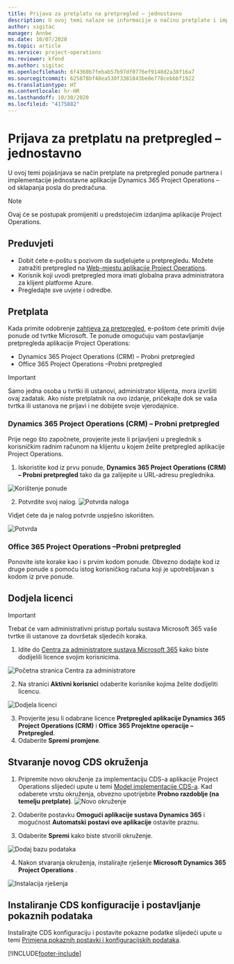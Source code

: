 ```yaml
---
title: Prijava za pretplatu na pretpregled – jednostavno
description: U ovoj temi nalaze se informacije o načinu pretplate i implementacije jednostavne aplikacije Project Operations – od sklapanja posla do predračuna.
author: sigitac
manager: Annbe
ms.date: 10/07/2020
ms.topic: article
ms.service: project-operations
ms.reviewer: kfend
ms.author: sigitac
ms.openlocfilehash: 6f4360b7febab57b97df0776ef9148d2a38f16a7
ms.sourcegitcommit: 625878bf48ea530f3381843be0e778cebbbf1922
ms.translationtype: HT
ms.contentlocale: hr-HR
ms.lasthandoff: 10/30/2020
ms.locfileid: "4175882"
---
```

# <a name="sign-up-for-a-preview-subscription---lite"></a>Prijava za pretplatu na pretpregled – jednostavno 

U ovoj temi pojašnjava se način pretplate na pretpregled ponude partnera i implementacije jednostavne aplikacije Dynamics 365 Project Operations – od sklapanja posla do predračuna.

> [!NOTE]
> Ovaj će se postupak promijeniti u predstojećim izdanjima aplikacije Project Operations.

## <a name="prerequisites"></a>Preduvjeti

- Dobit ćete e-poštu s pozivom da sudjelujete u pretpregledu. Možete zatražiti pretpregled na [Web-mjestu aplikacije Project Operations](https://dynamics.microsoft.com/en-us/project-operations/overview/).
- Korisnik koji uvodi pretpregled mora imati globalna prava administratora za klijent platforme Azure.
- Pregledajte sve uvjete i odredbe.

## <a name="subscribe"></a>Pretplata

Kada primite odobrenje [zahtjeva za pretpregled](https://forms.office.com/FormsPro/Pages/ResponsePage.aspx?id=v4j5cvGGr0GRqy180BHbR56j8lZs0FdAvwT75_WNFyxUMkRDV1NYQU5TNjE2VjhKOVBUNVg2R0s1NC4u), e-poštom ćete primiti dvije ponude od tvrtke Microsoft. Te ponude omogućuju vam postavljanje pretpregleda aplikacije Project Operations:

- Dynamics 365 Project Operations (CRM) – Probni pretpregled
- Office 365 Project Operations –Probni pretpregled

> [!IMPORTANT]
> Samo jedna osoba u tvrtki ili ustanovi, administrator klijenta, mora izvršiti ovaj zadatak. Ako niste pretplatnik na ovo izdanje, pričekajte dok se vaša tvrtka ili ustanova ne prijavi i ne dobijete svoje vjerodajnice.

### <a name="dynamics-365-project-operations-crm---preview-trial"></a>Dynamics 365 Project Operations (CRM) – Probni pretpregled 

Prije nego što započnete, provjerite jeste li prijavljeni u preglednik s korisničkim radnim računom na klijentu u kojem želite pretpregled aplikacije Project Operations.

1. Iskoristite kod iz prvu ponude, **Dynamics 365 Project Operations (CRM) – Probni pretpregled** tako da ga zalijepite u URL-adresu preglednika.

![Korištenje ponude](./media/16RedeemFirstOfferNew.png)

2. Potvrdite svoj nalog.
![Potvrda naloga](./media/17ConfirmOrderNew.png)

Vidjet ćete da je nalog potvrde uspješno iskorišten.

![Potvrda](./media/18OrderConfirmationNew.png)

### <a name="office-365-project-operations---preview-trial"></a>Office 365 Project Operations –Probni pretpregled

Ponovite iste korake kao i s prvim kodom ponude. Obvezno dodajte kod iz druge ponude s pomoću istog korisničkog računa koji je upotrebljavan s kodom iz prve ponude.

## <a name="assign-licenses"></a>Dodjela licenci

> [!IMPORTANT]
> Trebat će vam administrativni pristup portalu sustava Microsoft 365 vaše tvrtke ili ustanove za dovršetak sljedećih koraka.


1. Idite do [Centra za administratore sustava Microsoft 365](https://portal.office.com/) kako biste dodijelili licence svojim korisnicima.

![Početna stranica Centra za administratore](./media/14AdminPortal.png)

2. Na stranici **Aktivni korisnici** odaberite korisnike kojima želite dodijeliti licencu.

![Dodjela licenci](./media/15AssignLicenses.png)

3. Provjerite jesu li odabrane licence **Pretpregled aplikacije Dynamics 365 Project Operations (CRM)** i **Office 365 Projektne operacije – Pretpregled**. 
4. Odaberite **Spremi promjene**.

## <a name="create-a-new-cds-environment"></a>Stvaranje novog CDS okruženja

1. Pripremite novo okruženje za implementaciju CDS-a aplikacije Project Operations slijedeći upute u temi [Model implementacije CDS-a](lite-deployment.md). Kad odaberete vrstu okruženja, obvezno upotrijebite **Probno razdoblje (na temelju pretplate)**.
![Novo okruženje](./media/19CreateEnvironment.png)

2. Odaberite postavku **Omogući aplikacije sustava Dynamics 365** i mogućnost **Automatski postavi ove aplikacije** ostavite praznu.  
3. Odaberite **Spremi** kako biste stvorili okruženje.

![Dodaj bazu podataka](./media/20CreateEnvironment1.png)

4. Nakon stvaranja okruženja, instalirajte rješenje **Microsoft Dynamics 365 Project Operations** . 

![Instalacija rješenja](./media/21InstallSolution.png)

## <a name="install-a-cds-configuration-and-setup-demo-data"></a>Instaliranje CDS konfiguracije i postavljanje pokaznih podataka

Instalirajte CDS konfiguraciju i postavite pokazne podatke slijedeći upute u temi [Primjena pokaznih postavki i konfiguracijskih podataka](lite-apply-demo-setup-config-data.md).


[!INCLUDE[footer-include](../includes/footer-banner.md)]
